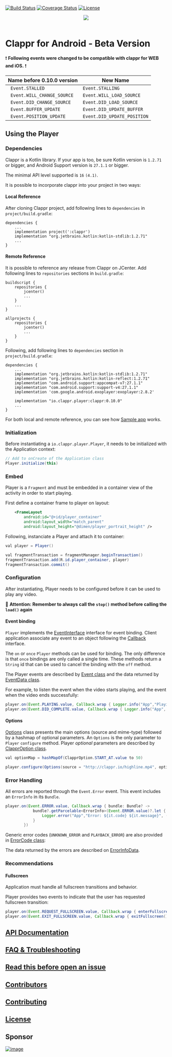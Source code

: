 [![Build Status](https://travis-ci.org/clappr/clappr-android.svg?branch=master)](https://travis-ci.org/clappr/clappr-android)
[![Coverage Status](https://coveralls.io/repos/clappr/clappr-android/badge.svg?branch=master)](https://coveralls.io/r/clappr/clappr-android?branch=master)
[![License](https://img.shields.io/badge/license-BSD--3--Clause-blue.svg)](https://img.shields.io/badge/license-BSD--3--Clause-blue.svg)

<div align=center>
<img src="https://cloud.githubusercontent.com/assets/244265/6373134/a845eb50-bce7-11e4-80f2-592ba29972ab.png"><br><br>
</div>

# Clappr for Android - Beta Version

:exclamation: **Following events were changed to be compatible with clappr for WEB and iOS.** :exclamation:

| Name before 0.10.0 version | New Name |
|--------------------|-----------|
|` Event.STALLED` | `Event.STALLING`|
|` Event.WILL_CHANGE_SOURCE` | `Event.WILL_LOAD_SOURCE`|
|` Event.DID_CHANGE_SOURCE` | `Event.DID_LOAD_SOURCE`|
|` Event.BUFFER_UPDATE` | `Event.DID_UPDATE_BUFFER`|
|` Event.POSITION_UPDATE` | `Event.DID_UPDATE_POSITION`|


## Using the Player

### Dependencies

Clappr is a Kotlin library. If your app is too, be sure Kotlin version is `1.2.71` or bigger, and Android Support version is `27.1.1` or bigger.

The minimal API level supported is `16` `(4.1)`.

It is possible to incorporate clappr into your project in two ways:

#### Local Reference

After cloning Clappr project, add following lines to `dependencies` in `project/build.gradle`:
```
dependencies {
    ...
    implementation project(':clappr')
    implementation "org.jetbrains.kotlin:kotlin-stdlib:1.2.71"
    ...
}
```

#### Remote Reference

It is possible to reference any release from Clappr on JCenter. 
Add following lines to `repositories` sections in `build.gradle`:
```
buildscript {
    repositories {
        jcenter()
        ...
    }
    ...
}

allprojects {
    repositories {
        jcenter()
        ...
    }
}
```

Following, add following lines to `dependencies` section in `project/build.gradle`:
```
dependencies {
    ...
    implementation "org.jetbrains.kotlin:kotlin-stdlib:1.2.71"
    implementation "org.jetbrains.kotlin:kotlin-reflect:1.2.71"
    implementation "com.android.support:appcompat-v7:27.1.1"
    implementation "com.android.support:support-v4:27.1.1"
    implementation 'com.google.android.exoplayer:exoplayer:2.8.2'

    implementation "io.clappr.player:clappr:0.10.0"
    ...
}
```

For both local and remote reference, you can see how [Sample app](app/) works.

### Initialization

Before instantiating a `io.clappr.player.Player`, it needs to be initialized with the Application context:

``` java
// Add to onCreate of the Application class
Player.initialize(this)
```

### Embed

Player is a `Fragment` and must be embedded in a container view of the activity in order to start playing.

First define a container frame to player on layout:
```xml
    <FrameLayout
        android:id="@+id/player_container"
        android:layout_width="match_parent"
        android:layout_height="@dimen/player_portrait_height" />
```

Following, instanciate a Player and attach it to container:
``` java
val player = Player()

val fragmentTransaction = fragmentManager.beginTransaction()
fragmentTransaction.add(R.id.player_container, player)
fragmentTransaction.commit()
```

### Configuration

After instantiating, Player needs to be configured before it can be used to play any video.

:red_circle: **Attention: Remember to always call the `stop()` method before calling the `load()` again**

#### Event binding

`Player` implements the [EventInterface](doc/clappr/io.clappr.player.base/-event-interface/index.md) interface for event binding. Client application associate any event to an object following the [Callback](doc/clappr/io.clappr.player.base/-callback/index.md) interface.

The `on` or `once` `Player` methods can be used for binding. The only difference is that `once` bindings are only called a single time. These methods return a `String` id that can be used to cancel the binding with the `off` method.

The Player events are described by [Event class](doc/clappr/io.clappr.player.base/-event/index.md) and the data returned by [EventData class](doc/clappr/io.clappr.player.base/-event-data/index.md).

For example, to listen the event when the video starts playing, and the event when the video ends successfully: 
``` java
player.on(Event.PLAYING.value, Callback.wrap { Logger.info("App","Playing") })
player.on(Event.DID_COMPLETE.value, Callback.wrap { Logger.info("App", "Completed") })
```

#### Options

[Options](doc/clappr/io.clappr.player.base/-options/index.md) class presents the main options (source and mime-type) followed by a hashmap of optional parameters. An `Options` is the only parameter to `Player` `configure` method. Player *optional* parameters are described by [ClapprOption class](doc/clappr/io.clappr.player.base/-clappr-option/index.md).

``` java
val optionMap = hashMapOf(ClapprOption.START_AT.value to 50)

player.configure(Options(source = "http://clappr.io/highline.mp4", options = optionMap))
```

### Error Handling

All errors are reported through the `Event.Error` event. This event includes an `ErrorInfo` in its `Bundle`.
``` java
player.on(Event.ERROR.value, Callback.wrap { bundle: Bundle? ->
            bundle?.getParcelable<ErrorInfo>(Event.ERROR.value)?.let {
                Logger.error("App","Error: ${it.code} ${it.message}", (it.extras?.getSerializable(ErrorInfoData.EXCEPTION.value) as? Exception))
            }
        })
```

Generic error codes (`UNKNOWN_ERROR` and `PLAYBACK_ERROR`) are also provided in [ErrorCode class](doc/clappr/io.clappr.player.base/-error-code/index.md):

The data returned by the errors are described on [ErrorInfoData](doc/clappr/io.clappr.player.base/-error-info-data/index.md).


### Recommendations
#### Fullscreen

Application must handle all fullscreen transitions and behavior.

Player provides two events to indicate that the user has requested fullscreen transition:
``` java
player.on(Event.REQUEST_FULLSCREEN.value, Callback.wrap { enterFullscreen() })
player.on(Event.EXIT_FULLSCREEN.value, Callback.wrap { exitFullscreen() })
```

## [API Documentation](doc/clappr/index.md)

## [FAQ & Troubleshooting](doc/TROUBLESHOOTING.md)

## [Read this before open an issue](doc/BEFORE_OPEN_AN_ISSUE.md)

## [Contributors](https://github.com/clappr/clappr-android/graphs/contributors)

## [Contributing](doc/CONTRIBUTING.md)

## [License](LICENSE)

## Sponsor

[![image](https://cloud.githubusercontent.com/assets/244265/5900100/ef156258-a54b-11e4-9862-7e5851ed9b81.png)](http://globo.com)

